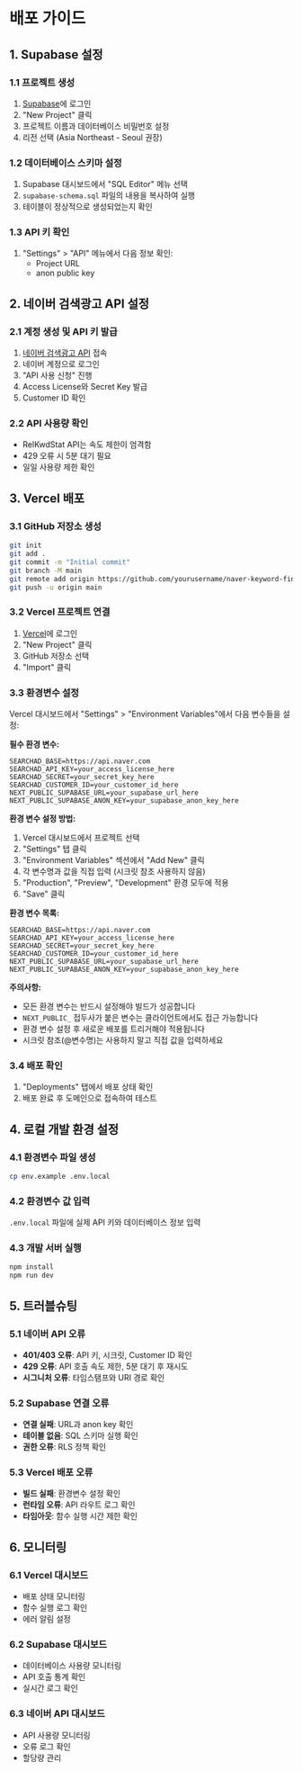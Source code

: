 # 배포 가이드

## 1. Supabase 설정

### 1.1 프로젝트 생성
1. [Supabase](https://supabase.com)에 로그인
2. "New Project" 클릭
3. 프로젝트 이름과 데이터베이스 비밀번호 설정
4. 리전 선택 (Asia Northeast - Seoul 권장)

### 1.2 데이터베이스 스키마 설정
1. Supabase 대시보드에서 "SQL Editor" 메뉴 선택
2. `supabase-schema.sql` 파일의 내용을 복사하여 실행
3. 테이블이 정상적으로 생성되었는지 확인

### 1.3 API 키 확인
1. "Settings" > "API" 메뉴에서 다음 정보 확인:
   - Project URL
   - anon public key

## 2. 네이버 검색광고 API 설정

### 2.1 계정 생성 및 API 키 발급
1. [네이버 검색광고 API](https://naver.github.io/searchad-apidoc/) 접속
2. 네이버 계정으로 로그인
3. "API 사용 신청" 진행
4. Access License와 Secret Key 발급
5. Customer ID 확인

### 2.2 API 사용량 확인
- RelKwdStat API는 속도 제한이 엄격함
- 429 오류 시 5분 대기 필요
- 일일 사용량 제한 확인

## 3. Vercel 배포

### 3.1 GitHub 저장소 생성
```bash
git init
git add .
git commit -m "Initial commit"
git branch -M main
git remote add origin https://github.com/yourusername/naver-keyword-finder.git
git push -u origin main
```

### 3.2 Vercel 프로젝트 연결
1. [Vercel](https://vercel.com)에 로그인
2. "New Project" 클릭
3. GitHub 저장소 선택
4. "Import" 클릭

### 3.3 환경변수 설정
Vercel 대시보드에서 "Settings" > "Environment Variables"에서 다음 변수들을 설정:

**필수 환경 변수:**
```
SEARCHAD_BASE=https://api.naver.com
SEARCHAD_API_KEY=your_access_license_here
SEARCHAD_SECRET=your_secret_key_here
SEARCHAD_CUSTOMER_ID=your_customer_id_here
NEXT_PUBLIC_SUPABASE_URL=your_supabase_url_here
NEXT_PUBLIC_SUPABASE_ANON_KEY=your_supabase_anon_key_here
```

**환경 변수 설정 방법:**
1. Vercel 대시보드에서 프로젝트 선택
2. "Settings" 탭 클릭
3. "Environment Variables" 섹션에서 "Add New" 클릭
4. 각 변수명과 값을 직접 입력 (시크릿 참조 사용하지 않음)
5. "Production", "Preview", "Development" 환경 모두에 적용
6. "Save" 클릭

**환경 변수 목록:**
```
SEARCHAD_BASE=https://api.naver.com
SEARCHAD_API_KEY=your_access_license_here
SEARCHAD_SECRET=your_secret_key_here
SEARCHAD_CUSTOMER_ID=your_customer_id_here
NEXT_PUBLIC_SUPABASE_URL=your_supabase_url_here
NEXT_PUBLIC_SUPABASE_ANON_KEY=your_supabase_anon_key_here
```

**주의사항:**
- 모든 환경 변수는 반드시 설정해야 빌드가 성공합니다
- `NEXT_PUBLIC_` 접두사가 붙은 변수는 클라이언트에서도 접근 가능합니다
- 환경 변수 설정 후 새로운 배포를 트리거해야 적용됩니다
- 시크릿 참조(@변수명)는 사용하지 말고 직접 값을 입력하세요

### 3.4 배포 확인
1. "Deployments" 탭에서 배포 상태 확인
2. 배포 완료 후 도메인으로 접속하여 테스트

## 4. 로컬 개발 환경 설정

### 4.1 환경변수 파일 생성
```bash
cp env.example .env.local
```

### 4.2 환경변수 값 입력
`.env.local` 파일에 실제 API 키와 데이터베이스 정보 입력

### 4.3 개발 서버 실행
```bash
npm install
npm run dev
```

## 5. 트러블슈팅

### 5.1 네이버 API 오류
- **401/403 오류**: API 키, 시크릿, Customer ID 확인
- **429 오류**: API 호출 속도 제한, 5분 대기 후 재시도
- **시그니처 오류**: 타임스탬프와 URI 경로 확인

### 5.2 Supabase 연결 오류
- **연결 실패**: URL과 anon key 확인
- **테이블 없음**: SQL 스키마 실행 확인
- **권한 오류**: RLS 정책 확인

### 5.3 Vercel 배포 오류
- **빌드 실패**: 환경변수 설정 확인
- **런타임 오류**: API 라우트 로그 확인
- **타임아웃**: 함수 실행 시간 제한 확인

## 6. 모니터링

### 6.1 Vercel 대시보드
- 배포 상태 모니터링
- 함수 실행 로그 확인
- 에러 알림 설정

### 6.2 Supabase 대시보드
- 데이터베이스 사용량 모니터링
- API 호출 통계 확인
- 실시간 로그 확인

### 6.3 네이버 API 대시보드
- API 사용량 모니터링
- 오류 로그 확인
- 할당량 관리
